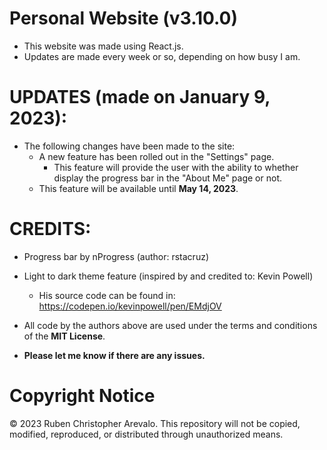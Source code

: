 # Personal Website (v3.10.0)

* This website was made using React.js.
* Updates are made every week or so, depending on how busy I am.

# UPDATES (made on January 9, 2023):

* The following changes have been made to the site:
  * A new feature has been rolled out in the "Settings" page.
    * This feature will provide the user with the ability to whether display
    the progress bar in the "About Me" page or not.
  * This feature will be available until **May 14, 2023**.

# CREDITS:
* Progress bar by nProgress (author: rstacruz)

* Light to dark theme feature (inspired by and credited to: Kevin Powell)
  * His source code can be found in: https://codepen.io/kevinpowell/pen/EMdjOV

* All code by the authors above are used under the terms and conditions of the **MIT License**.
* **Please let me know if there are any issues.**

# Copyright Notice

© 2023 Ruben Christopher Arevalo. This repository will not be copied, modified, reproduced, or distributed through unauthorized means.
